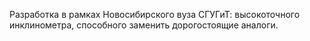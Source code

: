 Разработка в рамках Новосибирского вуза СГУГиТ: высокоточного инклинометра, способного заменить дорогостоящие аналоги.
